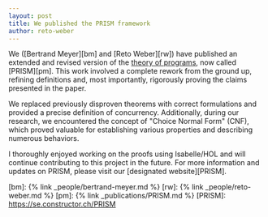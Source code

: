 ```yaml
---
layout: post
title: We published the PRISM framework
author: reto-weber
---
```

We ([Bertrand Meyer][bm] and [Reto Weber][rw]) have published an extended and revised version of the [theory of programs][top], now called [PRISM][pm]. 
This work involved a complete rework from the ground up, refining definitions and, 
most importantly, rigorously proving the claims presented in the paper.

We replaced previously disproven theorems with correct formulations and provided a precise definition of concurrency. 
Additionally, during our research, we encountered the concept of "Choice Normal Form" (CNF), 
which proved valuable for establishing various properties and describing numerous behaviors.

I thoroughly enjoyed working on the proofs using Isabelle/HOL and will continue contributing to this project in the future. 
For more information and updates on PRISM, please visit our [designated website][PRISM].

[top]: https://arxiv.org/abs/1507.00723
[bm]: {% link _people/bertrand-meyer.md %}
[rw]: {% link _people/reto-weber.md %}
[pm]: {% link _publications/PRISM.md %}
[PRISM]: https://se.constructor.ch/PRISM